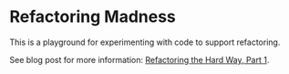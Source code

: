 # Refactoring Madness

This is a playground for experimenting with code to support refactoring. 

See blog post for more information: <a href="https://neopragma.com/2020/05/refactoring-the-hard-way-part-1/">Refactoring the Hard Way, Part 1</a>.


